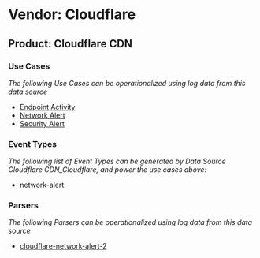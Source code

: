 Vendor: Cloudflare
==================
Product: Cloudflare CDN
-----------------------

### Use Cases

_The following Use Cases can be operationalized using log data from this data source_

* [Endpoint Activity](../UseCases/usecase_endpoint_activity.md)
* [Network Alert](../UseCases/usecase_network_alert.md)
* [Security Alert](../UseCases/usecase_security_alert.md)


### Event Types

_The following list of Event Types can be generated by Data Source Cloudflare CDN_Cloudflare, and power the use cases above:_

- network-alert


### Parsers

_The following Parsers can be operationalized using log data from this data source_

* [cloudflare-network-alert-2](../Parsers/parserContent_cloudflare-network-alert-2.md)
